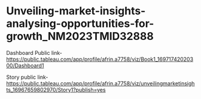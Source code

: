 

# Unveiling-market-insights-analysing-opportunities-for-growth_NM2023TMID32888
Dashboard Public link-https://public.tableau.com/app/profile/afrin.a7758/viz/Book1_16971742020300/Dashboard1

Story public link-https://public.tableau.com/app/profile/afrin.a7758/viz/unveilingmarketinsights_16967659802970/Story1?publish=yes
